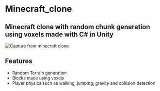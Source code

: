 # Minecraft_clone
## Minecraft clone with random chunk generation using voxels made with C# in Unity
![Capture from minecraft clone](https://user-images.githubusercontent.com/66329929/211091892-01b12bf0-70bf-4bb2-bafc-2fa4f169afc2.JPG)

## Features
- Random Terrain generation
- Blocks made using voxels
- Player physics such as walking, jumping, gravity and collision detection
